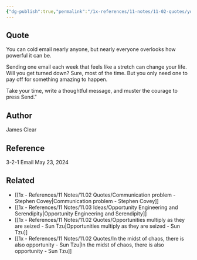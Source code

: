 ```yaml
---
{"dg-publish":true,"permalink":"/1x-references/11-notes/11-02-quotes/you-can-cold-email-nearly-anyone-but-nearly-everyone-overlooks-how-powerful-it-can-be-james-clear/","title":"You can cold email nearly anyone, but nearly everyone overlooks how powerful it can be - James Clear","created":"2024-05-24T09:58:16.419+03:00","updated":"2024-05-24T09:58:16.419+03:00"}
---
```



## Quote
You can cold email nearly anyone, but nearly everyone overlooks how powerful it can be.

Sending one email each week that feels like a stretch can change your life. Will you get turned down? Sure, most of the time. But you only need one to pay off for something amazing to happen.

Take your time, write a thoughtful message, and muster the courage to press Send."

## Author
James Clear

## Reference
3-2-1 Email May 23, 2024

## Related
- [[1x - References/11 Notes/11.02 Quotes/Communication problem - Stephen Covey\|Communication problem - Stephen Covey]]
- [[1x - References/11 Notes/11.03 Ideas/Opportunity Engineering and Serendipity\|Opportunity Engineering and Serendipity]]
- [[1x - References/11 Notes/11.02 Quotes/Opportunities multiply as they are seized - Sun Tzu\|Opportunities multiply as they are seized - Sun Tzu]]
- [[1x - References/11 Notes/11.02 Quotes/In the midst of chaos, there is also opportunity - Sun Tzu\|In the midst of chaos, there is also opportunity - Sun Tzu]]
